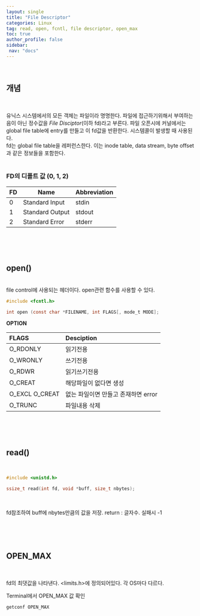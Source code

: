 ```yaml
---
layout: single
title: "File Descriptor"
categories: Linux
tag: read, open, fcntl, file descriptor, open_max 
toc: true
author_profile: false
sidebar:
 nav: "docs"
---
```

<br>

## 개념

<br>

유닉스 시스템에서의 모든 객체는 파일이라 명명한다. 파일에 접근하기위해서 부여하는 음이 아닌 정수값을 *File Disciptor*(이하 fd)라고 부른다. 파일 오픈시에 커널에서는 global file table에 entry를 만들고 이 fd값을 반환한다. 시스템콜이 발생할 때 사용된다.<br>
fd는 global file table을 레퍼런스한다. 이는 inode table, data stream, byte offset과 같은  정보들을 포함한다.
<br>
<br>
### FD의 디폴트 값 (0, 1, 2)
|FD|Name|Abbreviation|
|--|--|--|
|0|Standard Input|stdin|
|1|Standard Output|stdout|
|2|Standard Error|stderr|

<br>
<br><br>

## open()

<br>
file control에 사용되는 헤더이다. open관련 함수를 사용할 수 있다.

```c
#include <fcntl.h>

int open (const char *FILENAME, int FLAGS[, mode_t MODE];
```

**OPTION**

|FLAGS|Desciption|
|:-|:-|
|O_RDONLY|읽기전용|
|O_WRONLY|쓰기전용|
|O_RDWR|읽기쓰기전용|
|O_CREAT|해당파일이 없다면 생성|
|O_EXCL O_CREAT|없는 파일이면 만들고 존재하면 error|
|O_TRUNC|파일내용 삭제|

<br><br>
<br>

## read()

<br>

```c
#include <unistd.h>

ssize_t read(int fd, void *buff, size_t nbytes);
```

<br>

fd참조하여 buff에 nbytes만큼의 값을 저장.
return : 글자수. 실패시 -1

<br><br><br>


## OPEN_MAX

<br>

fd의 최댓값을 나타낸다. <limits.h>에 정의되어있다. 각 OS마다 다르다.

Terminal에서 OPEN_MAX 값 확인

```
getconf OPEN_MAX
```

